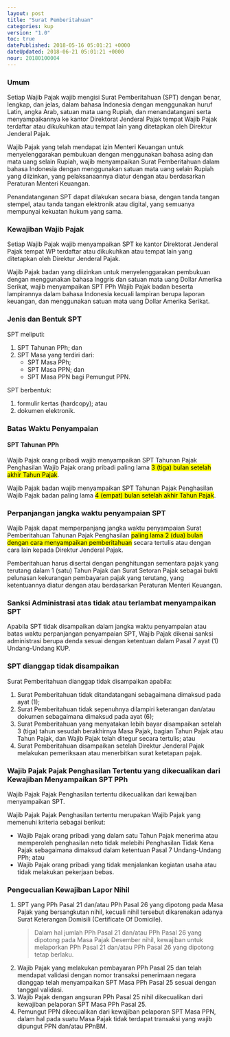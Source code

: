 ```yaml
---
layout: post
title: "Surat Pemberitahuan"
categories: kup
version: "1.0"
toc: true
datePublished: 2018-05-16 05:01:21 +0000
dateUpdated: 2018-06-21 05:01:21 +0000
nour: 20180100004
---
```

### Umum
Setiap Wajib Pajak wajib mengisi Surat Pemberitahuan (SPT) dengan benar, lengkap, dan jelas, dalam bahasa Indonesia dengan menggunakan huruf Latin, angka Arab, satuan mata uang Rupiah, dan menandatangani serta menyampaikannya ke kantor Direktorat Jenderal Pajak tempat Wajib Pajak terdaftar atau dikukuhkan atau tempat lain yang ditetapkan oleh Direktur Jenderal Pajak.

Wajib Pajak yang telah mendapat izin Menteri Keuangan untuk menyelenggarakan pembukuan dengan menggunakan bahasa asing dan mata uang selain Rupiah, wajib menyampaikan Surat Pemberitahuan dalam bahasa Indonesia dengan menggunakan satuan mata uang selain Rupiah yang diizinkan, yang pelaksanaannya diatur dengan atau berdasarkan Peraturan Menteri Keuangan.

Penandatanganan SPT dapat dilakukan secara biasa, dengan tanda tangan stempel, atau tanda tangan elektronik atau digital, yang semuanya mempunyai kekuatan hukum yang sama.

### Kewajiban Wajib Pajak
Setiap Wajib Pajak wajib menyampaikan SPT ke kantor Direktorat Jenderal Pajak tempat WP terdaftar atau dikukuhkan atau tempat lain yang ditetapkan oleh Direktur Jenderal Pajak.

Wajib Pajak badan yang diizinkan untuk menyelenggarakan pembukuan dengan menggunakan bahasa Inggris dan satuan mata uang Dollar Amerika Serikat, wajib menyampaikan SPT PPh Wajib Pajak badan beserta lampirannya dalam bahasa Indonesia kecuali lampiran berupa laporan keuangan, dan menggunakan satuan mata uang Dollar Amerika Serikat.

### Jenis dan Bentuk SPT
SPT meliputi:
1. SPT Tahunan PPh; dan
2. SPT Masa yang terdiri dari:
    - SPT Masa PPh;
    - SPT Masa PPN; dan
    - SPT Masa PPN bagi Pemungut PPN.

SPT berbentuk:
1. formulir kertas (hardcopy); atau
2. dokumen elektronik.

### Batas Waktu Penyampaian

#### SPT Tahunan PPh
Wajib Pajak orang pribadi wajib menyampaikan SPT Tahunan Pajak Penghasilan Wajib Pajak orang pribadi paling lama <mark>3 (tiga) bulan setelah akhir Tahun Pajak</mark>.

Wajib Pajak badan wajib menyampaikan SPT Tahunan Pajak Penghasilan Wajib Pajak badan paling lama <mark>4 (empat) bulan setelah akhir Tahun Pajak</mark>.

### Perpanjangan jangka waktu penyampaian SPT
Wajib Pajak dapat memperpanjang jangka waktu penyampaian Surat Pemberitahuan Tahunan Pajak Penghasilan <mark>paling lama 2 (dua) bulan dengan cara menyampaikan pemberitahuan</mark> secara tertulis atau dengan cara lain kepada Direktur Jenderal Pajak.

Pemberitahuan harus disertai dengan penghitungan sementara pajak yang terutang dalam 1 (satu) Tahun Pajak dan Surat Setoran Pajak sebagai bukti pelunasan kekurangan pembayaran pajak yang terutang, yang ketentuannya diatur dengan atau berdasarkan Peraturan Menteri Keuangan.
	
### Sanksi Administrasi atas tidak atau terlambat menyampaikan SPT
Apabila SPT tidak disampaikan dalam jangka waktu penyampaian atau batas waktu perpanjangan penyampaian SPT, Wajib Pajak dikenai sanksi administrasi berupa denda sesuai dengan ketentuan dalam Pasal 7 ayat (1) Undang­-Undang KUP.

### SPT dianggap tidak disampaikan
Surat Pemberitahuan dianggap tidak disampaikan apabila:
1. Surat Pemberitahuan tidak ditandatangani sebagaimana dimaksud pada ayat (1);
2. Surat Pemberitahuan tidak sepenuhnya dilampiri keterangan dan/atau dokumen sebagaimana dimaksud pada ayat (6);
3. Surat Pemberitahuan yang menyatakan lebih bayar disampaikan setelah 3 (tiga) tahun sesudah berakhirnya Masa Pajak, bagian Tahun Pajak atau Tahun Pajak, dan Wajib Pajak telah ditegur secara tertulis; atau
4. Surat Pemberitahuan disampaikan setelah Direktur Jenderal Pajak melakukan pemeriksaan atau menerbitkan surat ketetapan pajak.

### Wajib Pajak Pajak Penghasilan Tertentu yang dikecualikan dari Kewajiban Menyampaikan SPT PPh
Wajib Pajak Pajak Penghasilan tertentu dikecualikan dari kewajiban menyampaikan SPT.

Wajib Pajak Pajak Penghasilan tertentu merupakan Wajib Pajak yang memenuhi kriteria sebagai berikut:
* Wajib Pajak orang pribadi yang dalam satu Tahun Pajak menerima atau memperoleh penghasilan neto tidak melebihi Penghasilan Tidak Kena Pajak sebagaimana dimaksud dalam ketentuan Pasal 7 Undang-Undang PPh; atau
* Wajib Pajak orang pribadi yang tidak menjalankan kegiatan usaha atau tidak melakukan pekerjaan bebas.

### Pengecualian Kewajiban Lapor **Nihil**
1. SPT yang PPh Pasal 21 dan/atau PPh Pasal 26 yang dipotong pada Masa Pajak yang bersangkutan nihil, kecuali nihil tersebut dikarenakan adanya Surat Keterangan Domisili (Certificate Of Domicile).
   > Dalam hal jumlah PPh Pasal 21 dan/atau PPh Pasal 26 yang dipotong pada Masa Pajak Desember nihil, kewajiban untuk melaporkan PPh Pasal 21 dan/atau PPh Pasal 26 yang dipotong tetap berlaku.
1. Wajib Pajak yang melakukan pembayaran PPh Pasal 25 dan telah mendapat validasi dengan nomor transaksi penerimaan negara dianggap telah menyampaikan SPT Masa PPh Pasal 25 sesuai dengan tanggal validasi.
2. Wajib Pajak dengan angsuran PPh Pasal 25 nihil dikecualikan dari kewajiban pelaporan SPT Masa PPh Pasal 25.
3. Pemungut PPN dikecualikan dari kewajiban pelaporan SPT Masa PPN, dalam hal pada suatu Masa Pajak tidak terdapat transaksi yang wajib dipungut PPN dan/atau PPnBM.
